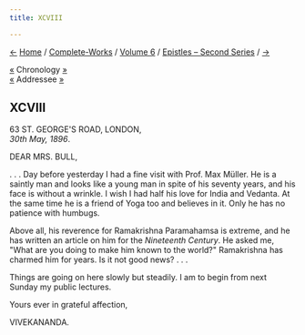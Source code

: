 ```yaml
---
title: XCVIII

---
```

<div>

[←](097_sarada.htm) [Home](../../../index.htm) /
[Complete-Works](../../complete_works.htm) / [Volume
6](../volume_6_contents.htm) / [Epistles – Second
Series](epistles_second_series_contents.htm) / [→](099_mrs_bull.htm)

  

[«](../../volume_7/epistles_third_series/35_adhyapakji.htm) Chronology
[»](../../volume_8/epistles_fourth_series/076_mary.htm)  
[«](../../volume_9/letters_fifth_series/092_mrs_bull.htm) Addressee
[»](099_mrs_bull.htm)

## XCVIII

63 ST. GEORGE'S ROAD, LONDON,  
*30th May, 1896*.

DEAR MRS. BULL,

. . . Day before yesterday I had a fine visit with Prof. Max Müller. He
is a saintly man and looks like a young man in spite of his seventy
years, and his face is without a wrinkle. I wish I had half his love for
India and Vedanta. At the same time he is a friend of Yoga too and
believes in it. Only he has no patience with humbugs.

Above all, his reverence for Ramakrishna Paramahamsa is extreme, and he
has written an article on him for the *Nineteenth Century*. He asked me,
"What are you doing to make him known to the world?" Ramakrishna has
charmed him for years. Is it not good news? . . .

Things are going on here slowly but steadily. I am to begin from next
Sunday my public lectures.

Yours ever in grateful affection,

VIVEKANANDA.

</div>
